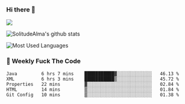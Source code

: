 ### Hi there 👋
<p>
  <a href="https://count.getloli.com/"><img src="https://count.getloli.com/get/@:solitudealma"></a>
</p>

![SolitudeAlma's github stats](https://github-readme-stats.vercel.app/api?username=solitudealma&show_icons=true&theme=radical)

![Most Used Languages](https://github-readme-stats.vercel.app/api/top-langs/?username=solitudealma&layout=compact&hide_border=true&theme=dark)
<!-- ![visitors](https://visitor-badge.glitch.me/badge?page_id=solitudealma.solitudealma.id) -->


### :dart: Weekly Fuck The Code

<!--START_SECTION:waka-->
```text
Java         6 hrs 7 mins    ███████████▓░░░░░░░░░░░░░   46.13 % 
XML          6 hrs 3 mins    ███████████▒░░░░░░░░░░░░░   45.72 % 
Properties   22 mins         ▓░░░░░░░░░░░░░░░░░░░░░░░░   02.84 % 
HTML         14 mins         ▒░░░░░░░░░░░░░░░░░░░░░░░░   01.84 % 
Git Config   10 mins         ▒░░░░░░░░░░░░░░░░░░░░░░░░   01.38 % 
```
<!--END_SECTION:waka-->
